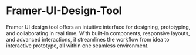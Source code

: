 # Framer-UI-Design-Tool
Framer UI design tool offers an intuitive interface for designing, prototyping, and collaborating in real time. With built-in components, responsive layouts, and advanced interactions, it streamlines the workflow from idea to interactive prototype, all within one seamless environment.
